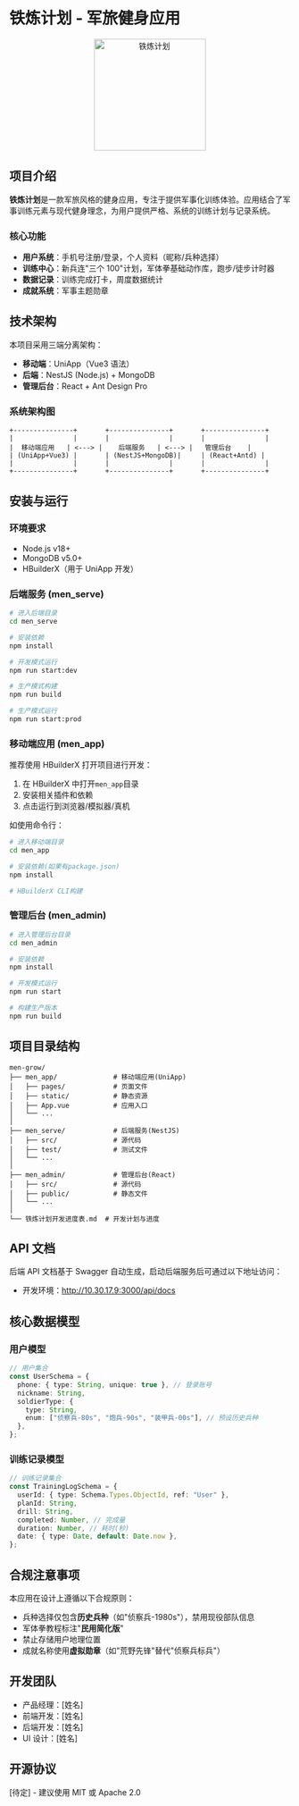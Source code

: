 # 铁炼计划 - 军旅健身应用

<p align="center">
  <img src="https://placeholder-for-logo-url.com/logo.png" alt="铁炼计划" width="200" />
</p>

## 项目介绍

**铁炼计划**是一款军旅风格的健身应用，专注于提供军事化训练体验。应用结合了军事训练元素与现代健身理念，为用户提供严格、系统的训练计划与记录系统。

### 核心功能

- **用户系统**：手机号注册/登录，个人资料（昵称/兵种选择）
- **训练中心**：新兵连"三个 100"计划，军体拳基础动作库，跑步/徒步计时器
- **数据记录**：训练完成打卡，周度数据统计
- **成就系统**：军事主题勋章

## 技术架构

本项目采用三端分离架构：

- **移动端**：UniApp（Vue3 语法）
- **后端**：NestJS (Node.js) + MongoDB
- **管理后台**：React + Ant Design Pro

### 系统架构图

```
+---------------+       +---------------+       +---------------+
|               |       |               |       |               |
|  移动端应用   | <---> |    后端服务   | <---> |   管理后台    |
| (UniApp+Vue3) |       | (NestJS+MongoDB)|     | (React+Antd) |
|               |       |               |       |               |
+---------------+       +---------------+       +---------------+
```

## 安装与运行

### 环境要求

- Node.js v18+
- MongoDB v5.0+
- HBuilderX（用于 UniApp 开发）

### 后端服务 (men_serve)

```bash
# 进入后端目录
cd men_serve

# 安装依赖
npm install

# 开发模式运行
npm run start:dev

# 生产模式构建
npm run build

# 生产模式运行
npm run start:prod
```

### 移动端应用 (men_app)

推荐使用 HBuilderX 打开项目进行开发：

1. 在 HBuilderX 中打开`men_app`目录
2. 安装相关插件和依赖
3. 点击运行到浏览器/模拟器/真机

如使用命令行：

```bash
# 进入移动端目录
cd men_app

# 安装依赖(如果有package.json)
npm install

# HBuilderX CLI构建
```

### 管理后台 (men_admin)

```bash
# 进入管理后台目录
cd men_admin

# 安装依赖
npm install

# 开发模式运行
npm run start

# 构建生产版本
npm run build
```

## 项目目录结构

```
men-grow/
├── men_app/              # 移动端应用(UniApp)
│   ├── pages/            # 页面文件
│   ├── static/           # 静态资源
│   ├── App.vue           # 应用入口
│   └── ...
│
├── men_serve/            # 后端服务(NestJS)
│   ├── src/              # 源代码
│   ├── test/             # 测试文件
│   └── ...
│
├── men_admin/            # 管理后台(React)
│   ├── src/              # 源代码
│   ├── public/           # 静态文件
│   └── ...
│
└── 铁炼计划开发进度表.md  # 开发计划与进度
```

## API 文档

后端 API 文档基于 Swagger 自动生成，启动后端服务后可通过以下地址访问：

- 开发环境：http://10.30.17.9:3000/api/docs

## 核心数据模型

### 用户模型

```typescript
// 用户集合
const UserSchema = {
  phone: { type: String, unique: true }, // 登录账号
  nickname: String,
  soldierType: {
    type: String,
    enum: ["侦察兵-80s", "炮兵-90s", "装甲兵-00s"], // 预设历史兵种
  },
};
```

### 训练记录模型

```typescript
// 训练记录集合
const TrainingLogSchema = {
  userId: { type: Schema.Types.ObjectId, ref: "User" },
  planId: String,
  drill: String,
  completed: Number, // 完成量
  duration: Number, // 耗时(秒)
  date: { type: Date, default: Date.now },
};
```

## 合规注意事项

本应用在设计上遵循以下合规原则：

- 兵种选择仅包含**历史兵种**（如"侦察兵-1980s"），禁用现役部队信息
- 军体拳教程标注"**民用简化版**"
- 禁止存储用户地理位置
- 成就名称使用**虚拟勋章**（如"荒野先锋"替代"侦察兵标兵"）

## 开发团队

- 产品经理：[姓名]
- 前端开发：[姓名]
- 后端开发：[姓名]
- UI 设计：[姓名]

## 开源协议

[待定] - 建议使用 MIT 或 Apache 2.0
